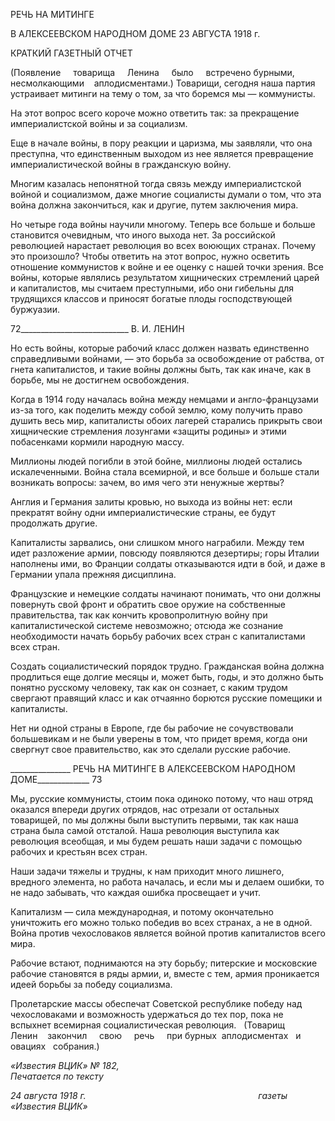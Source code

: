 РЕЧЬ НА МИТИНГЕ

В АЛЕКСЕЕВСКОМ НАРОДНОМ ДОМЕ 23 АВГУСТА 1918 г.

КРАТКИЙ ГАЗЕТНЫЙ ОТЧЕТ

(Появление     товарища     Ленина     было     встречено бурными,    несмолкающими    аплодисментами.) Товарищи, сегодня наша партия устраивает митинги на тему о том, за что боремся мы — комму­нисты.

На этот вопрос всего короче можно ответить так: за прекращение империалистской войны и за социализм.

Еще в начале войны, в пору реакции и царизма, мы заявляли, что она преступна, что единственным выходом из нее является превращение империалистической войны в гражданскую войну.

Многим казалась непонятной тогда связь между империалистской войной и социа­лизмом, даже многие социалисты думали о том, что эта война должна закончиться, как и другие, путем заключения мира.

Но четыре года войны научили многому. Теперь все больше и больше становится очевидным, что иного выхода нет. За российской революцией нарастает революция во всех воюющих странах. Почему это произошло? Чтобы ответить на этот вопрос, нужно осветить отношение коммунистов к войне и ее оценку с нашей точки зрения. Все вой­ны, которые являлись результатом хищнических стремлений царей и капиталистов, мы считаем преступными, ибо они гибельны для трудящихся классов и приносят богатые плоды господствующей буржуазии.

  

72___________________________ В. И. ЛЕНИН

Но есть войны, которые рабочий класс должен назвать единственно справедливыми войнами, — это борьба за освобождение от рабства, от гнета капиталистов, и такие войны должны быть, так как иначе, как в борьбе, мы не достигнем освобождения.

Когда в 1914 году началась война между немцами и англо-французами из-за того, как поделить между собой землю, кому получить право душить весь мир, капиталисты обоих лагерей старались прикрыть свои хищнические стремления лозунгами «защиты родины» и этими побасенками кормили народную массу.

Миллионы людей погибли в этой бойне, миллионы людей остались искалеченными. Война стала всемирной, и все больше и больше стали возникать вопросы: зачем, во имя чего эти ненужные жертвы?

Англия и Германия залиты кровью, но выхода из войны нет: если прекратят войну одни империалистические страны, ее будут продолжать другие.

Капиталисты зарвались, они слишком много награбили. Между тем идет разложение армии, повсюду появляются дезертиры; горы Италии наполнены ими, во Франции сол­даты отказываются идти в бой, и даже в Германии упала прежняя дисциплина.

Французские и немецкие солдаты начинают понимать, что они должны повернуть свой фронт и обратить свое оружие на собственные правительства, так как кончить кровопролитную войну при капиталистической системе невозможно; отсюда же созна­ние необходимости начать борьбу рабочих всех стран с капиталистами всех стран.

Создать социалистический порядок трудно. Гражданская война должна продлиться еще долгие месяцы и, может быть, годы, и это должно быть понятно русскому челове­ку, так как он сознает, с каким трудом свергают правящий класс и как отчаянно борют­ся русские помещики и капиталисты.

Нет ни одной страны в Европе, где бы рабочие не сочувствовали большевикам и не были уверены в том, что придет время, когда они свергнут свое правительство, как это сделали русские рабочие.

  

_______________ РЕЧЬ НА МИТИНГЕ В АЛЕКСЕЕВСКОМ НАРОДНОМ ДОМЕ_____________ 73

Мы, русские коммунисты, стоим пока одиноко потому, что наш отряд оказался впе­реди других отрядов, нас отрезали от остальных товарищей, по мы должны были вы­ступить первыми, так как наша страна была самой отсталой. Наша революция высту­пила как революция всеобщая, и мы будем решать наши задачи с помощью рабочих и крестьян всех стран.

Наши задачи тяжелы и трудны, к нам приходит много лишнего, вредного элемента, но работа началась, и если мы и делаем ошибки, то не надо забывать, что каждая ошиб­ка просвещает и учит.

Капитализм — сила международная, и потому окончательно уничтожить его можно только победив во всех странах, а не в одной. Война против чехословаков является войной против капиталистов всего мира.

Рабочие встают, поднимаются на эту борьбу; питерские и московские рабочие ста­новятся в ряды армии, и, вместе с тем, армия проникается идеей борьбы за победу со­циализма.

Пролетарские массы обеспечат Советской республике победу над чехословаками и возможность удержаться до тех пор, пока не вспыхнет всемирная социалистическая ре­волюция.   (Товарищ    Ленин    закончил     свою     речь     при бурных  аплодисментах   и   овациях   собрания.)

_«Известия ВЦИК» № 182,                                                                  Печатается по тексту_

_24 августа 1918 г.                                                                      газеты «Известия ВЦИК»_